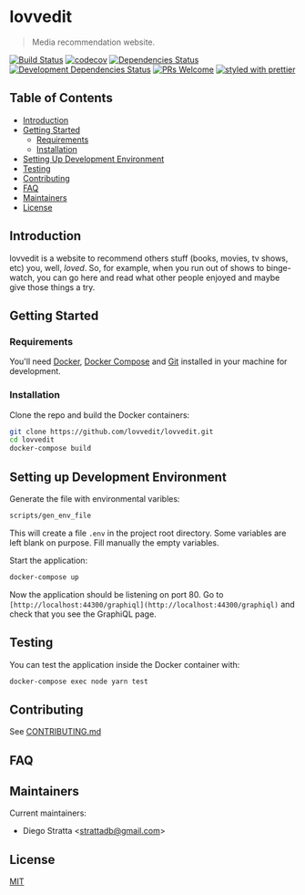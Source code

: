 # lovvedit

> Media recommendation website.

[![Build Status](https://travis-ci.org/lovvedit/lovvedit.svg?branch=master)](https://travis-ci.org/lovvedit/lovvedit)
[![codecov](https://codecov.io/gh/lovvedit/lovvedit/branch/master/graph/badge.svg)](https://codecov.io/gh/lovvedit/lovvedit)
[![Dependencies Status](https://david-dm.org/lovvedit/lovvedit.svg)](https://david-dm.org/lovvedit/lovvedit)
[![Development Dependencies Status](https://david-dm.org/lovvedit/lovvedit/dev-status.svg)](https://david-dm.org/lovvedit/lovvedit?type=dev)
[![PRs Welcome](https://img.shields.io/badge/PRs-welcome-brightgreen.svg)](CONTRIBUTING.md)
[![styled with prettier](https://img.shields.io/badge/styled_with-prettier-ff69b4.svg)](https://github.com/prettier/prettier)

## Table of Contents

* [Introduction](#introduction)
* [Getting Started](#getting-started)
  * [Requirements](#requirements)
  * [Installation](#installation)
* [Setting Up Development Environment](#setting-up-development-environment)
* [Testing](#testing)
* [Contributing](#contributing)
* [FAQ](#faq)
* [Maintainers](#maintainers)
* [License](#license)

## Introduction

lovvedit is a website to recommend others stuff (books, movies, tv shows, etc) you, well, *loved*.
So, for example, when you run out of shows to binge-watch, you can go here and read what other
people enjoyed and maybe give those things a try.

## Getting Started

### Requirements

You'll need [Docker](https://docs.docker.com/engine/installation/),
[Docker Compose](https://docs.docker.com/compose/install/)
and [Git](https://git-scm.com/) installed in your
machine for development.

### Installation

Clone the repo and build the Docker containers:

```bash
git clone https://github.com/lovvedit/lovvedit.git
cd lovvedit
docker-compose build
```

## Setting up Development Environment

Generate the file with environmental varibles:

```bash
scripts/gen_env_file
```

This will create a file `.env` in the project root directory.
Some variables are left blank on purpose. Fill manually the empty variables.

Start the application:

```bash
docker-compose up
```

Now the application should be listening on port 80.
Go to `[http://localhost:44300/graphiql](http://localhost:44300/graphiql)` and check that you see the GraphiQL page.

## Testing

You can test the application inside the Docker container with:

```bash
docker-compose exec node yarn test
```

## Contributing

See [CONTRIBUTING.md](CONTRIBUTING.md)

## FAQ

## Maintainers

Current maintainers:

* Diego Stratta <[strattadb@gmail.com](mailto:strattadb@gmail.com)>

## License

[MIT](https://opensource.org/licenses/MIT)
